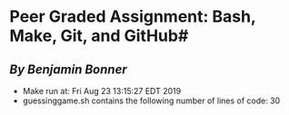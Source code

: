 # Peer Graded Assignment: Bash, Make, Git, and GitHub#
## *By Benjamin Bonner* ##
- Make run at:
Fri Aug 23 13:15:27 EDT 2019
- guessinggame.sh contains the following number of lines of code:
30
